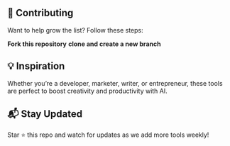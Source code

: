 ## 🙌 Contributing
Want to help grow the list? Follow these steps:

**Fork this repository**
**clone and create a new branch**

## 💡 Inspiration
Whether you’re a developer, marketer, writer, or entrepreneur, these tools are perfect to boost creativity and productivity with AI.

## 📬 Stay Updated
Star ⭐ this repo and watch for updates as we add more tools weekly!
